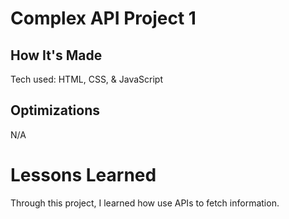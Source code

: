 # Complex API Project 1

## How It's Made
Tech used: HTML, CSS, & JavaScript

## Optimizations
N/A

# Lessons Learned
Through this project, I learned how use APIs to fetch information.

